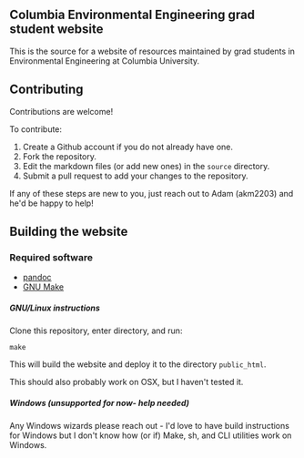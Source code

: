 
## Columbia Environmental Engineering grad student website

This is the source for a website of resources maintained by grad
students in Environmental Engineering at Columbia University.

## Contributing

Contributions are welcome!

To contribute:

1. Create a Github account if you do not already have one.
2. Fork the repository.
3. Edit the markdown files (or add new ones) in the `source`
   directory.
4. Submit a pull request to add your changes to the repository.

If any of these steps are new to you, just reach out to Adam (akm2203)
and he'd be happy to help!

## Building the website

### Required software

-   [pandoc](https://pandoc.org/)
-   [GNU Make](https://www.gnu.org/software/make/)


##### GNU/Linux instructions

Clone this repository, enter directory, and run:

``` {.bash}
make
```
This will build the website and deploy it to the directory
`public_html`.

This should also probably work on OSX, but I haven\'t tested it.

##### Windows (unsupported for now- help needed)

Any Windows wizards please reach out - I'd love to have build
instructions for Windows but I don't know how (or if) Make, sh, and
CLI utilities work on Windows.
